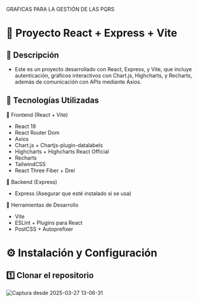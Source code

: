 GRAFICAS PARA LA GESTIÓN DE LAS PQRS

# 📌 Proyecto React + Express + Vite


## 📖 Descripción

- Este es un proyecto desarrollado con React, Express, y Vite, que incluye autenticación, gráficos interactivos con Chart.js, Highcharts, y Recharts, además de comunicación con APIs mediante Axios.


## 🚀 Tecnologías Utilizadas

📌 Frontend (React + Vite)

- React 19
- React Router Dom
- Axios
- Chart.js + Chartjs-plugin-datalabels
- Highcharts + Highcharts React Official
- Recharts
- TailwindCSS
- React Three Fiber + Drei


📌 Backend (Express)

- Express (Asegurar que esté instalado si se usa)


📌 Herramientas de Desarrollo

- Vite
- ESLint + Plugins para React
- PostCSS + Autoprefixer


# ⚙️ Instalación y Configuración

## 1️⃣ Clonar el repositorio
![Captura desde 2025-03-27 13-06-31](https://github.com/user-attachments/assets/dead32cb-4b5e-429a-aabd-fe039a78ea50)











